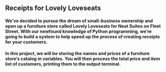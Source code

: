 ## Receipts for Lovely Loveseats

#### We’ve decided to pursue the dream of small-business ownership and open up a furniture store called Lovely Loveseats for Neat Suites on Fleet Street. With our newfound knowledge of Python programming, we’re going to build a system to help speed up the process of creating receipts for your customers.

#### In this project, we will be storing the names and prices of a furniture store’s catalog in variables. You will then process the total price and item list of customers, printing them to the output terminal.